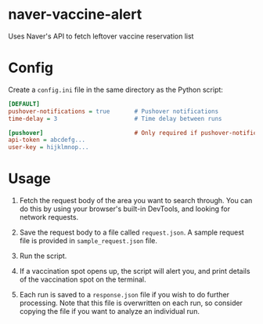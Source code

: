 # naver-vaccine-alert

Uses Naver's API to fetch leftover vaccine reservation list

# Config

Create a `config.ini` file in the same directory as the Python script:

```ini
[DEFAULT]
pushover-notifications = true       # Pushover notifications
time-delay = 3                      # Time delay between runs

[pushover]                          # Only required if pushover-notifications is enabled
api-token = abcdefg...
user-key = hijklmnop...
```

# Usage

1. Fetch the request body of the area you want to search through.
You can do this by using your browser's built-in DevTools, and
looking for network requests.

2. Save the request body to a file called `request.json`. A sample
request file is provided in `sample_request.json` file.

3. Run the script.

4. If a vaccination spot opens up, the script will alert you,
and print details of the vaccination spot on the terminal.

5. Each run is saved to a `response.json` file if you wish to do
further processing. Note that this file is overwritten on each
run, so consider copying the file if you want to analyze an
individual run.